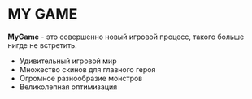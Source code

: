 # MY GAME #

**MyGame** - это совершенно новый игровой процесс, такого больше нигде не встретить.
- Удивительный игровой мир
- Множество скинов для главного героя
- Огромное разнообразие монстров
-  Великолепная оптимизация
